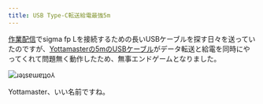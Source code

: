 ```yaml
---
title: USB Type-C転送給電最強5m
---
```

[作業配信](https://www.youtube.com/c/r7kamura)でsigma fp Lを接続するための長いUSBケーブルを探す日々を送っていたのですが、[Yottamasterの5mのUSBケーブル](https://www.amazon.co.jp/dp/B09Y1BY75P)がデータ転送と給電を同時にやってくれて問題無く動作したため、無事エンドゲームとなりました。

![](https://lh6.googleusercontent.com/LowBobz3T-I3yMa5eww32FhzGTO1Etc0cbEcp2FUBQqaw0bGUV78tyrGuCLGlIUFDxl5YgNByxtvjChS0lkB21PE0M7ZZ9zmK81pmEAV63gkwQRunC06EfY48RLae0-SToXjtyAaAGhW4c2Vw2E "ɹǝʇsɐɯɐʇʇo⅄")

Yottamaster、いい名前ですね。

